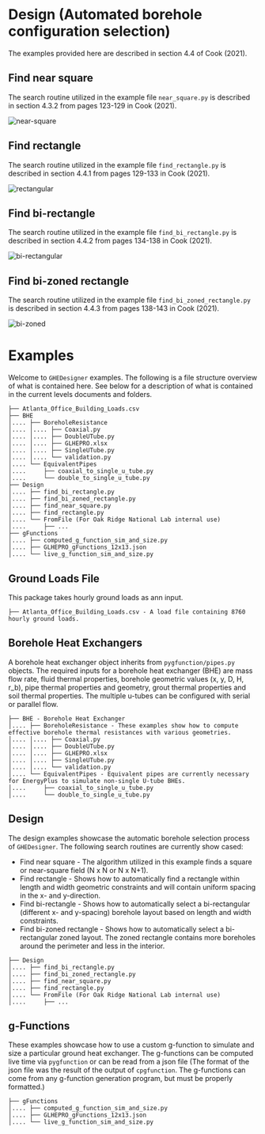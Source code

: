 # Design (Automated borehole configuration selection)

The examples provided here are described in section 4.4 of Cook (2021).

## Find near square

The search routine utilized in the example file `near_square.py` is described
in section 4.3.2 from pages 123-129 in Cook (2021).

![near-square](../../../images/near-square.png)

## Find rectangle

The search routine utilized in the example file `find_rectangle.py` is
described in section 4.4.1 from pages 129-133 in Cook (2021).

![rectangular](../../../images/rectangular.png)

## Find bi-rectangle

The search routine utilized in the example file `find_bi_rectangle.py` is
described in section 4.4.2 from pages 134-138 in Cook (2021).

![bi-rectangular](../../../images/bi-rectangular.png)

## Find bi-zoned rectangle

The search routine utilized in the example file `find_bi_zoned_rectangle.py`
is described in section 4.4.3 from pages 138-143 in Cook (2021).

![bi-zoned](../../../images/bi-zoned.png)

# Examples

Welcome to `GHEDesigner` examples. The following is a file structure overview of what
is contained here. See below for a description of what is contained in the
current levels documents and folders.

```angular2html
├── Atlanta_Office_Building_Loads.csv
├── BHE
│.... ├── BoreholeResistance
│.... │.... ├── Coaxial.py
│.... │.... ├── DoubleUTube.py
│.... │.... ├── GLHEPRO.xlsx
│.... │.... ├── SingleUTube.py
│.... │.... └── validation.py
│.... └── EquivalentPipes
│....     ├── coaxial_to_single_u_tube.py
│....     └── double_to_single_u_tube.py
├── Design
│.... ├── find_bi_rectangle.py
│.... ├── find_bi_zoned_rectangle.py
│.... ├── find_near_square.py
│.... ├── find_rectangle.py
│.... └── FromFile (For Oak Ridge National Lab internal use)
│....     ├── ...
├── gFunctions
│.... ├── computed_g_function_sim_and_size.py
│.... ├── GLHEPRO_gFunctions_12x13.json
│.... └── live_g_function_sim_and_size.py
```

## Ground Loads File

This package takes hourly ground loads as ann input.

```angular2html
├── Atlanta_Office_Building_Loads.csv - A load file containing 8760 hourly ground loads.
```

## Borehole Heat Exchangers

A borehole heat exchanger object inherits from `pygfunction/pipes.py` objects.
The required inputs for a borehole heat exchanger (BHE) are mass flow rate,
fluid thermal properties, borehole geometric values (x, y, D, H, r_b), pipe
thermal properties and geometry, grout thermal properties and soil thermal
properties. The multiple u-tubes can be configured with serial or parallel flow.

```angular2html
├── BHE - Borehole Heat Exchanger
│.... ├── BoreholeResistance - These examples show how to compute effective borehole thermal resistances with various geometries.
│.... │.... ├── Coaxial.py
│.... │.... ├── DoubleUTube.py
│.... │.... ├── GLHEPRO.xlsx
│.... │.... ├── SingleUTube.py
│.... │.... └── validation.py
│.... └── EquivalentPipes - Equivalent pipes are currently necessary for EnergyPlus to simulate non-single U-tube BHEs.
│....     ├── coaxial_to_single_u_tube.py
│....     └── double_to_single_u_tube.py
```

## Design

The design examples showcase the automatic borehole selection process of
`GHEDesigner`. The following search routines are currently show cased:

- Find near square - The algorithm utilized in this example finds a square or
  near-square field (N x N or N x N+1).
- Find rectangle - Shows how to automatically find a rectangle within length and
  width geometric constraints and will contain uniform spacing in the x- and
  y-direction.
- Find bi-rectangle - Shows how to automatically select a bi-rectangular
  (different x- and y-spacing) borehole layout based on length and width
  constraints.
- Find bi-zoned rectangle - Shows how to automatically select a bi-rectangular
  zoned layout. The zoned rectangle contains more boreholes around the perimeter
  and less in the interior.

```angular2html
├── Design
│.... ├── find_bi_rectangle.py
│.... ├── find_bi_zoned_rectangle.py
│.... ├── find_near_square.py
│.... ├── find_rectangle.py
│.... └── FromFile (For Oak Ridge National Lab internal use)
│....     ├── ...
```

## g-Functions

These examples showcase how to use a custom g-function to simulate and size a
particular ground heat exchanger. The g-functions can be computed live time
via `pygfunction` or can be read from a json file (The format of the json file
was the result of the output of `cpgfunction`. The g-functions can come from any
g-function generation program, but must be properly formatted.)

```angular2html
├── gFunctions
│.... ├── computed_g_function_sim_and_size.py
│.... ├── GLHEPRO_gFunctions_12x13.json
│.... └── live_g_function_sim_and_size.py
```
